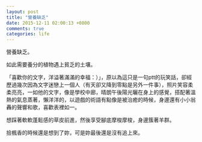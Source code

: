 ```yaml
---
layout: post
title: "營養缺乏"
date: 2015-12-11 02:00:13 +0800
comments: true
categories: life
---
```


營養缺乏。

如此需要養分的植物遇上貧乏的土壤。

「喜歡你的文字，洋溢著滿滿的幸福：）」，原以為這只是一句ptt的玩笑話，卻經歷過幾次因為文字迷戀上一個人（有天卻又降到零點是另外一件事），照片笑容柔柔亮亮，一如他的文字，像是學校中廊，晴朗午後陽光曬在身上的感覺，搭配著溫熱的氣息蒸著，懶洋洋的，以遊戲的術語有點像是被治癒的時候，身邊還有小小翁轟的聲響和歌，喜歡表裡如一。



想踩著軟軟蓬鬆感的草皮前進，然後享受腳底摩梭摩梭，身邊簇著羊群。

撿楓香的時候還是想到了妳，可是妳最後還是沒有追上來。
